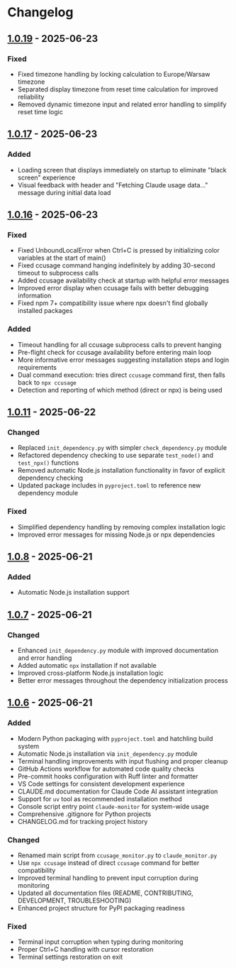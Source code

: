 # Changelog

## [1.0.19] - 2025-06-23

### Fixed
- Fixed timezone handling by locking calculation to Europe/Warsaw timezone
- Separated display timezone from reset time calculation for improved reliability
- Removed dynamic timezone input and related error handling to simplify reset time logic

## [1.0.17] - 2025-06-23

### Added
- Loading screen that displays immediately on startup to eliminate "black screen" experience
- Visual feedback with header and "Fetching Claude usage data..." message during initial data load

## [1.0.16] - 2025-06-23

### Fixed
- Fixed UnboundLocalError when Ctrl+C is pressed by initializing color variables at the start of main()
- Fixed ccusage command hanging indefinitely by adding 30-second timeout to subprocess calls
- Added ccusage availability check at startup with helpful error messages
- Improved error display when ccusage fails with better debugging information
- Fixed npm 7+ compatibility issue where npx doesn't find globally installed packages

### Added
- Timeout handling for all ccusage subprocess calls to prevent hanging
- Pre-flight check for ccusage availability before entering main loop
- More informative error messages suggesting installation steps and login requirements
- Dual command execution: tries direct `ccusage` command first, then falls back to `npx ccusage`
- Detection and reporting of which method (direct or npx) is being used

## [1.0.11] - 2025-06-22

### Changed
- Replaced `init_dependency.py` with simpler `check_dependency.py` module
- Refactored dependency checking to use separate `test_node()` and `test_npx()` functions
- Removed automatic Node.js installation functionality in favor of explicit dependency checking
- Updated package includes in `pyproject.toml` to reference new dependency module

### Fixed
- Simplified dependency handling by removing complex installation logic
- Improved error messages for missing Node.js or npx dependencies

## [1.0.8] - 2025-06-21

### Added
- Automatic Node.js installation support

## [1.0.7] - 2025-06-21

### Changed
- Enhanced `init_dependency.py` module with improved documentation and error handling
- Added automatic `npx` installation if not available
- Improved cross-platform Node.js installation logic
- Better error messages throughout the dependency initialization process

## [1.0.6] - 2025-06-21

### Added
- Modern Python packaging with `pyproject.toml` and hatchling build system
- Automatic Node.js installation via `init_dependency.py` module
- Terminal handling improvements with input flushing and proper cleanup
- GitHub Actions workflow for automated code quality checks
- Pre-commit hooks configuration with Ruff linter and formatter
- VS Code settings for consistent development experience
- CLAUDE.md documentation for Claude Code AI assistant integration
- Support for `uv` tool as recommended installation method
- Console script entry point `claude-monitor` for system-wide usage
- Comprehensive .gitignore for Python projects
- CHANGELOG.md for tracking project history

### Changed
- Renamed main script from `ccusage_monitor.py` to `claude_monitor.py`
- Use `npx ccusage` instead of direct `ccusage` command for better compatibility
- Improved terminal handling to prevent input corruption during monitoring
- Updated all documentation files (README, CONTRIBUTING, DEVELOPMENT, TROUBLESHOOTING)
- Enhanced project structure for PyPI packaging readiness

### Fixed
- Terminal input corruption when typing during monitoring
- Proper Ctrl+C handling with cursor restoration
- Terminal settings restoration on exit

[1.0.19]: https://github.com/Maciek-roboblog/Claude-Code-Usage-Monitor/releases/tag/v1.0.19
[1.0.17]: https://github.com/Maciek-roboblog/Claude-Code-Usage-Monitor/releases/tag/v1.0.17
[1.0.16]: https://github.com/Maciek-roboblog/Claude-Code-Usage-Monitor/releases/tag/v1.0.16
[1.0.11]: https://github.com/Maciek-roboblog/Claude-Code-Usage-Monitor/releases/tag/v1.0.11
[1.0.8]: https://github.com/Maciek-roboblog/Claude-Code-Usage-Monitor/releases/tag/v1.0.8
[1.0.7]: https://github.com/Maciek-roboblog/Claude-Code-Usage-Monitor/releases/tag/v1.0.7
[1.0.6]: https://github.com/Maciek-roboblog/Claude-Code-Usage-Monitor/releases/tag/v1.0.6

